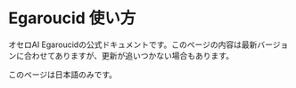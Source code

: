 # Egaroucid 使い方

オセロAI Egaroucidの公式ドキュメントです。このページの内容は最新バージョンに合わせてありますが、更新が追いつかない場合もあります。

このページは日本語のみです。

